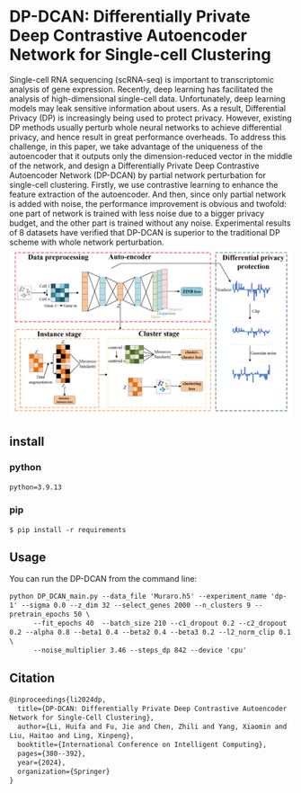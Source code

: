 # DP-DCAN: Differentially Private Deep Contrastive Autoencoder Network for Single-cell Clustering

Single-cell RNA sequencing (scRNA-seq) is important to transcriptomic analysis of gene expression. Recently, deep learning has facilitated the analysis of high-dimensional single-cell data. Unfortunately, deep learning models may leak sensitive information about users. As a result, Differential Privacy (DP) is increasingly being used to protect privacy. However, existing DP methods usually perturb whole neural networks to achieve differential privacy, and hence result in great performance overheads. To address this challenge, in this paper, we take advantage of the uniqueness of the autoencoder that it outputs only the dimension-reduced vector in the middle of the network, and design a Differentially Private Deep Contrastive Autoencoder Network (DP-DCAN) by partial network perturbation for single-cell clustering. Firstly, we use contrastive learning to enhance the feature extraction of the autoencoder. And then, since only partial network is added with noise, the performance improvement is obvious and twofold: one part of network is trained with less noise due to a bigger privacy budget, and the other part is trained without any noise. Experimental results of 8 datasets have verified that DP-DCAN is superior to the traditional DP scheme with whole network perturbation.
![DP-DCAN](figures/DP-DCAN.png)

## install

### python
`python=3.9.13`

### pip
```
$ pip install -r requirements
```

## Usage

You can run the DP-DCAN from the command line:
```
python DP_DCAN_main.py --data_file 'Muraro.h5' --experiment_name 'dp-1' --sigma 0.0 --z_dim 32 --select_genes 2000 --n_clusters 9 --pretrain_epochs 50 \
      --fit_epochs 40  --batch_size 210 --c1_dropout 0.2 --c2_dropout 0.2 --alpha 0.8 --beta1 0.4 --beta2 0.4 --beta3 0.2 --l2_norm_clip 0.1 \
      --noise_multiplier 3.46 --steps_dp 842 --device 'cpu'
```

## Citation

```
@inproceedings{li2024dp,
  title={DP-DCAN: Differentially Private Deep Contrastive Autoencoder Network for Single-Cell Clustering},
  author={Li, Huifa and Fu, Jie and Chen, Zhili and Yang, Xiaomin and Liu, Haitao and Ling, Xinpeng},
  booktitle={International Conference on Intelligent Computing},
  pages={380--392},
  year={2024},
  organization={Springer}
}
```
